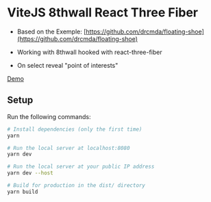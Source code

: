 # ViteJS 8thwall React Three Fiber

- Based on the Exemple: [https://github.com/drcmda/floating-shoe](https://github.com/drcmda/floating-shoe)

- Working with 8thwall hooked with react-three-fiber

- On select reveal "point of interests"

[Demo](https://vite-8thwall-r3f.vercel.app/)

## Setup

Run the following commands:

```bash
# Install dependencies (only the first time)
yarn

# Run the local server at localhost:8080
yarn dev

# Run the local server at your public IP address
yarn dev --host

# Build for production in the dist/ directory
yarn build
```
